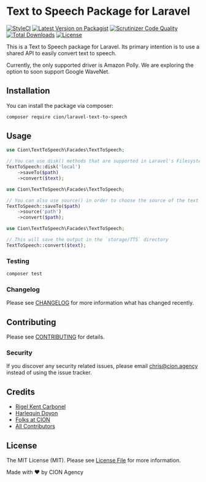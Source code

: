 # Text to Speech Package for Laravel

[![StyleCI](https://github.styleci.io/repos/264578171/shield?branch=master)](https://github.styleci.io/repos/264578171)
[![Latest Version on Packagist](https://img.shields.io/packagist/v/cion/laravel-text-to-speech.svg?style=flat-square)](https://packagist.org/packages/cion/laravel-text-to-speech)
[![Scrutinizer Code Quality](https://scrutinizer-ci.com/g/ci-on/laravel-text-to-speech/badges/quality-score.png?b=master)](https://scrutinizer-ci.com/g/ci-on/laravel-text-to-speech/?branch=master)
[![Total Downloads](https://img.shields.io/packagist/dt/cion/laravel-text-to-speech.svg?style=flat-square)](https://packagist.org/packages/cion/laravel-text-to-speech)
[![License](https://img.shields.io/github/license/ci-on/laravel-text-to-speech.svg?style=flat-square)](https://github.com/ci-on/laravel-text-to-speech/blob/master/LICENSE.md)
<!-- [
[![Build Status](wip)](ghactions)
 -->

This is a Text to Speech package for Laravel. Its primary intention is to use a shared API to easily convert text to speech.

Currently, the only supported driver is Amazon Polly. We are exploring the option to soon support Google WaveNet.

## Installation

You can install the package via composer:

```bash
composer require cion/laravel-text-to-speech
```

## Usage

``` php
use Cion\TextToSpeech\Facades\TextToSpeech;

// You can use disk() methods that are supported in Laravel's Filesystem
TextToSpeech::disk('local')
    ->saveTo($path)
    ->convert($text);
```

``` php
use Cion\TextToSpeech\Facades\TextToSpeech;

// You can also use source() in order to choose the source of the text to be converted
TextToSpeech::saveTo($path)
    ->source('path')
    ->convert($path);
```

``` php
use Cion\TextToSpeech\Facades\TextToSpeech;

// This will save the output in the `storage/TTS` directory
TextToSpeech::convert($text);
```

### Testing

``` bash
composer test
```

### Changelog

Please see [CHANGELOG](CHANGELOG.md) for more information what has changed recently.

## Contributing

Please see [CONTRIBUTING](CONTRIBUTING.md) for details.

### Security

If you discover any security related issues, please email chris@cion.agency instead of using the issue tracker.

## Credits

- [Rigel Kent Carbonel](https://github.com/luigel)
- [Harlequin Doyon](https://github.com/harlekoy)
- [Folks at CION](https://github.com/ci-on)
- [All Contributors](../../contributors)

## License

The MIT License (MIT). Please see [License File](LICENSE.md) for more information.

Made with ❤️ by CION Agency
